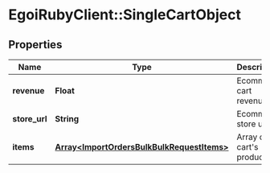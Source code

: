 # EgoiRubyClient::SingleCartObject

## Properties
Name | Type | Description | Notes
------------ | ------------- | ------------- | -------------
**revenue** | **Float** | Ecommerce cart revenue | 
**store_url** | **String** | Ecommerce store url | 
**items** | [**Array&lt;ImportOrdersBulkBulkRequestItems&gt;**](ImportOrdersBulkBulkRequestItems.md) | Array of cart&#39;s products | 


